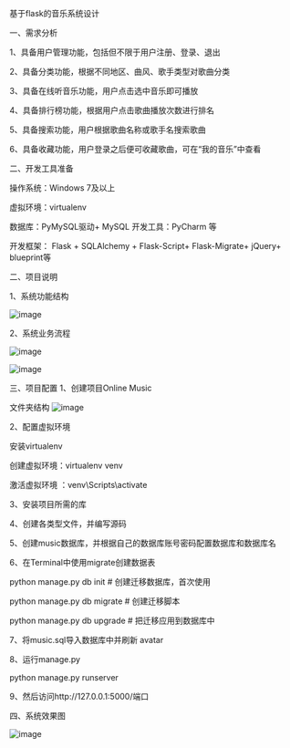 基于flask的音乐系统设计

一、需求分析

1、具备用户管理功能，包括但不限于用户注册、登录、退出

2、具备分类功能，根据不同地区、曲风、歌手类型对歌曲分类

3、具备在线听音乐功能，用户点击选中音乐即可播放

4、具备排行榜功能，根据用户点击歌曲播放次数进行排名

5、具备搜索功能，用户根据歌曲名称或歌手名搜索歌曲

6、具备收藏功能，用户登录之后便可收藏歌曲，可在“我的音乐”中查看

二、开发工具准备

操作系统：Windows 7及以上

虚拟环境：virtualenv

数据库：PyMySQL驱动+ MySQL 开发工具：PyCharm 等

开发框架： Flask + SQLAlchemy + Flask-Script+ Flask-Migrate+ jQuery+ blueprint等

二、项目说明

1、系统功能结构

![image](https://user-images.githubusercontent.com/103405011/168418847-bf8d0a83-23a6-4939-ba67-8df1018e5829.png)

2、系统业务流程

![image](https://user-images.githubusercontent.com/103405011/168418852-b1bef179-3bd2-4fa1-bbb9-4dfaff79ad54.png)

![image](https://user-images.githubusercontent.com/103405011/168418858-1a2397c5-a17c-4198-853b-1820641d662e.png)

三、项目配置
1、创建项目Online Music

  文件夹结构
  ![image](https://user-images.githubusercontent.com/103405011/168418862-1cdb6287-c642-490c-b5c6-b24b86f7b073.png)

2、配置虚拟环境

  安装virtualenv

  创建虚拟环境：virtualenv venv

  激活虚拟环境 ：venv\Scripts\activate

3、安装项目所需的库

4、创建各类型文件，并编写源码

5、创建music数据库，并根据自己的数据库账号密码配置数据库和数据库名

6、在Terminal中使用migrate创建数据表

  python manage.py db init # 创建迁移数据库，首次使用

  python manage.py db migrate # 创建迁移脚本

  python manage.py db upgrade # 把迁移应用到数据库中

7、将music.sql导入数据库中并刷新 avatar

8、运行manage.py

  python manage.py runserver

9、然后访问http://127.0.0.1:5000/端口

四、系统效果图

![image](https://user-images.githubusercontent.com/103405011/168418924-8da7f8cf-7fc3-449b-83cd-8d121453b825.png)

